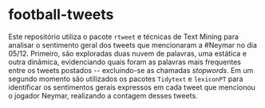 
# football-tweets

<!-- badges: start -->
<!-- badges: end -->

Este repositório utiliza o pacote `rtweet` e técnicas de Text Mining para analisar o sentimento geral dos tweets que mencionaram a #Neymar no dia 05/12. Primeiro, são exploradas duas nuvem de palavras, uma estática e outra dinâmica, evidenciando quais foram as palavras mais frequentes entre os tweets postados -- excluindo-se as chamadas *stopwords*. Em um segundo momento são utilizados os pacotes `Tidytext` e `lexiconPT` para identificar os sentimentos gerais expressos em cada tweet que mencionou o jogador Neymar, realizando a contagem desses tweets.
